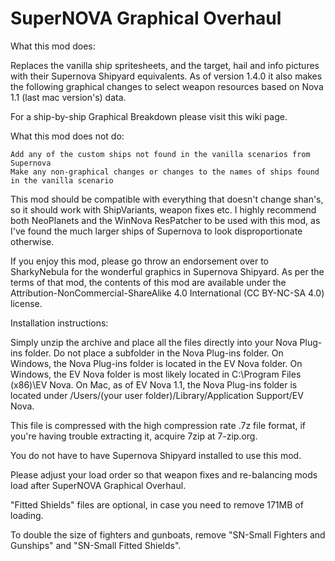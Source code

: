 # SuperNOVA Graphical Overhaul

What this mod does:

Replaces the vanilla ship spritesheets, and the target, hail and info pictures with their Supernova Shipyard equivalents. As of version 1.4.0 it also makes the following graphical changes to select weapon resources based on Nova 1.1 (last mac version's) data.
 
For a ship-by-ship Graphical Breakdown please visit this wiki page.

What this mod does not do:

    Add any of the custom ships not found in the vanilla scenarios from Supernova
    Make any non-graphical changes or changes to the names of ships found in the vanilla scenario


This mod should be compatible with everything that doesn't change shan's, so it should work with ShipVariants, weapon fixes etc. I highly recommend both NeoPlanets and the WinNova ResPatcher to be used with this mod, as I've found the much larger ships of Supernova to look disproportionate otherwise.

If you enjoy this mod, please go throw an endorsement over to SharkyNebula for the wonderful graphics in Supernova Shipyard. As per the terms of that mod, the contents of this mod are available under the Attribution-NonCommercial-ShareAlike 4.0 International (CC BY-NC-SA 4.0) license.

Installation instructions:

Simply unzip the archive and place all the files directly into your Nova Plug-ins folder. Do not place a subfolder in the Nova Plug-ins folder. On Windows, the Nova Plug-ins﻿ folder is located in the EV Nova folder.﻿ On Windows, the EV Nova folder is most likely located in C:\Program Files (x86)\EV Nova﻿. On Mac, as of EV Nova 1.1, the Nova Plug-ins﻿ folder is located under /Users/(your user folder)/Library/Application Support/EV Nova.

This file is compressed with the high compression rate .7z file format, if you're having trouble extracting it, acquire 7zip at 7-zip.org.

You do not have to have Supernova Shipyard installed to use this mod.

Please adjust your load order so that weapon fixes and re-balancing mods load after SuperNOVA Graphical Overhaul.

"Fitted Shields" files are optional, in case you need to remove 171MB of loading.

To double the size of fighters and gunboats, remove "SN-Small Fighters and Gunships" and "SN-Small Fitted Shields".